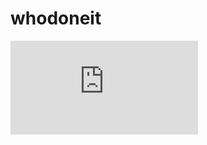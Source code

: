 # whodoneit

![Alt Text](https://www.animatedimages.org/img-animated-detective-image-0018-44926.htm)
